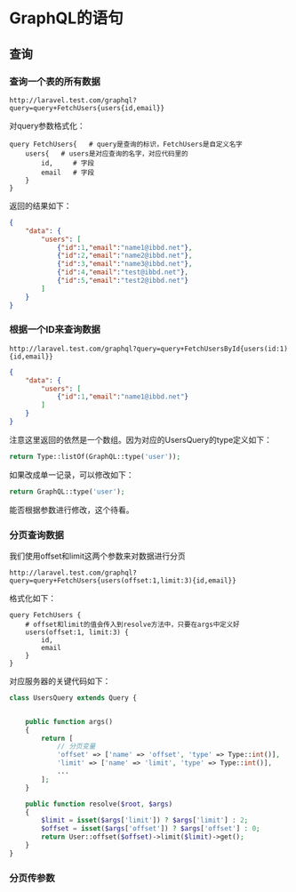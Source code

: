# GraphQL的语句

## 查询

### 查询一个表的所有数据

```
http://laravel.test.com/graphql?query=query+FetchUsers{users{id,email}}
```

对query参数格式化：

```
query FetchUsers{   # query是查询的标识，FetchUsers是自定义名字
    users{   # users是对应查询的名字，对应代码里的
        id,     # 字段
        email   # 字段
    }
}
```

返回的结果如下：

```json
{
    "data": {
        "users": [
            {"id":1,"email":"name1@ibbd.net"},
            {"id":2,"email":"name2@ibbd.net"},
            {"id":3,"email":"name3@ibbd.net"},
            {"id":4,"email":"test@ibbd.net"},
            {"id":5,"email":"test2@ibbd.net"}
        ]
    }
}
```

### 根据一个ID来查询数据

```
http://laravel.test.com/graphql?query=query+FetchUsersById{users(id:1){id,email}}
```

```json
{
    "data": {
        "users": [
            {"id":1,"email":"name1@ibbd.net"}
        ]
    }
}
```

注意这里返回的依然是一个数组。因为对应的UsersQuery的type定义如下：

```php
return Type::listOf(GraphQL::type('user'));
```

如果改成单一记录，可以修改如下：

```php
return GraphQL::type('user');
```

能否根据参数进行修改，这个待看。

### 分页查询数据

我们使用offset和limit这两个参数来对数据进行分页

```
http://laravel.test.com/graphql?query=query+FetchUsers{users(offset:1,limit:3){id,email}}
```

格式化如下：

```
query FetchUsers {
    # offset和limit的值会传入到resolve方法中，只要在args中定义好
    users(offset:1, limit:3) {
        id,
        email
    }
}
```

对应服务器的关键代码如下：


```php
class UsersQuery extends Query {


    public function args()
    {
        return [
            // 分页变量
            'offset' => ['name' => 'offset', 'type' => Type::int()],
            'limit' => ['name' => 'limit', 'type' => Type::int()],
            ...
        ];
    }

    public function resolve($root, $args)
    {
        $limit = isset($args['limit']) ? $args['limit'] : 2;
        $offset = isset($args['offset']) ? $args['offset'] : 0;
        return User::offset($offset)->limit($limit)->get();
    }
}
```

### 分页传参数







